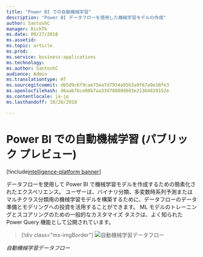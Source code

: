 ```yaml
---
title: "Power BI での自動機械学習"
description: "Power BI データフローを使用した機械学習モデルの作成"
author: SantoshC
manager: RichTk
ms.date: 09/27/2018
ms.assetid: 
ms.topic: article
ms.prod: 
ms.service: business-applications
ms.technology: 
ms.author: SantoshC
audience: Admin
ms.translationtype: HT
ms.sourcegitcommit: d65d9c6f9cae75ea7d7934a95b3a9f67a9e10fe3
ms.openlocfilehash: d6aab7bce00b7aa33d78809d683e21364829152e
ms.contentlocale: ja-jp
ms.lasthandoff: 10/26/2018

---
```

#  <a name="automated-machine-learning-in-power-bi-public-preview"></a>Power BI での自動機械学習 (パブリック プレビュー)

[!include[intelligence-platform banner](../../includes/intelligence-platform.md)]



データフローを使用して Power BI で機械学習モデルを作成するための簡素化されたエクスペリエンス。
ユーザーは、バイナリ分類、多変数時系列予測またはマルチクラス分類用の機械学習モデルを構築するために、データフローのデータ準備とモデリングへの投資を活用することができます。 ML モデルのトレーニングとスコアリングのための一般的なカスタマイズ タスクは、よく知られた Power Query 機能として公開されています。

> [!div class="mx-imgBorder"]
> ![](media/automated-ml-dataflows.png "自動機械学習データフロー")

*自動機械学習データフロー*

